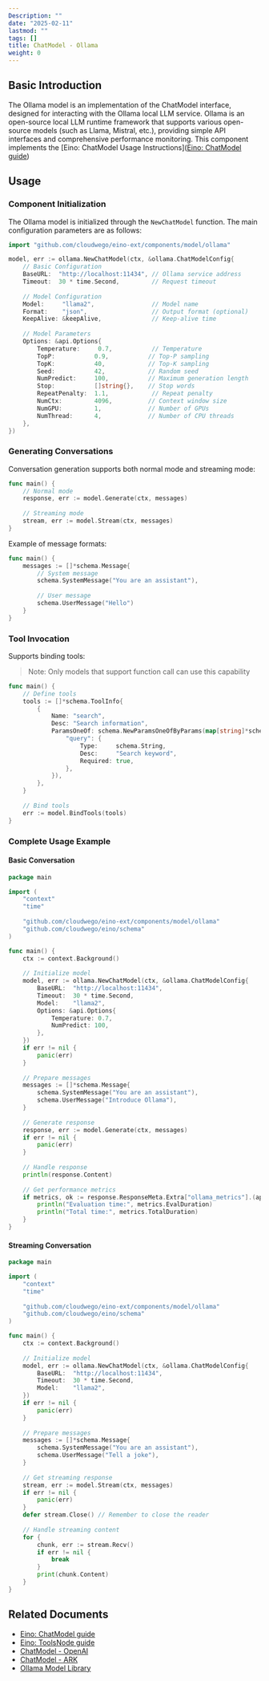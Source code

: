 ```yaml
---
Description: ""
date: "2025-02-11"
lastmod: ""
tags: []
title: ChatModel - Ollama
weight: 0
---
```


## **Basic Introduction**

The Ollama model is an implementation of the ChatModel interface, designed for interacting with the Ollama local LLM service. Ollama is an open-source local LLM runtime framework that supports various open-source models (such as Llama, Mistral, etc.), providing simple API interfaces and comprehensive performance monitoring. This component implements the [Eino: ChatModel Usage Instructions]([Eino: ChatModel guide](/en/docs/eino/core_modules/components/chat_model_guide))

## **Usage**

### **Component Initialization**

The Ollama model is initialized through the `NewChatModel` function. The main configuration parameters are as follows:

```go
import "github.com/cloudwego/eino-ext/components/model/ollama"

model, err := ollama.NewChatModel(ctx, &ollama.ChatModelConfig{
    // Basic Configuration
    BaseURL:  "http://localhost:11434", // Ollama service address
    Timeout:  30 * time.Second,         // Request timeout
    
    // Model Configuration
    Model:     "llama2",                // Model name
    Format:    "json",                  // Output format (optional)
    KeepAlive: &keepAlive,              // Keep-alive time
    
    // Model Parameters
    Options: &api.Options{
        Temperature:     0.7,           // Temperature
        TopP:           0.9,           // Top-P sampling
        TopK:           40,            // Top-K sampling
        Seed:           42,            // Random seed
        NumPredict:     100,           // Maximum generation length
        Stop:           []string{},    // Stop words
        RepeatPenalty:  1.1,            // Repeat penalty
        NumCtx:         4096,          // Context window size
        NumGPU:         1,             // Number of GPUs
        NumThread:      4,             // Number of CPU threads
    },
})
```

### **Generating Conversations**

Conversation generation supports both normal mode and streaming mode:

```go
func main() {
    // Normal mode
    response, err := model.Generate(ctx, messages)
    
    // Streaming mode
    stream, err := model.Stream(ctx, messages)
}
```

Example of message formats:

```go
func main() {
    messages := []*schema.Message{
        // System message
        schema.SystemMessage("You are an assistant"),
        
        // User message
        schema.UserMessage("Hello")
    }
}
```

### **Tool Invocation**

Supports binding tools:

> Note: Only models that support function call can use this capability

```go
func main() {
    // Define tools
    tools := []*schema.ToolInfo{
        {
            Name: "search",
            Desc: "Search information",
            ParamsOneOf: schema.NewParamsOneOfByParams(map[string]*schema.ParameterInfo{
                "query": {
                    Type:     schema.String,
                    Desc:     "Search keyword",
                    Required: true,
                },
            }),
        },
    }
    
    // Bind tools
    err := model.BindTools(tools)
}
```

### **Complete Usage Example**

#### **Basic Conversation**

```go
package main

import (
    "context"
    "time"
    
    "github.com/cloudwego/eino-ext/components/model/ollama"
    "github.com/cloudwego/eino/schema"
)

func main() {
    ctx := context.Background()
    
    // Initialize model
    model, err := ollama.NewChatModel(ctx, &ollama.ChatModelConfig{
        BaseURL:  "http://localhost:11434",
        Timeout:  30 * time.Second,
        Model:    "llama2",
        Options: &api.Options{
            Temperature: 0.7,
            NumPredict: 100,
        },
    })
    if err != nil {
        panic(err)
    }
    
    // Prepare messages
    messages := []*schema.Message{
        schema.SystemMessage("You are an assistant"),
        schema.UserMessage("Introduce Ollama"),
    }
    
    // Generate response
    response, err := model.Generate(ctx, messages)
    if err != nil {
        panic(err)
    }
    
    // Handle response
    println(response.Content)
    
    // Get performance metrics
    if metrics, ok := response.ResponseMeta.Extra["ollama_metrics"].(api.Metrics); ok {
        println("Evaluation time:", metrics.EvalDuration)
        println("Total time:", metrics.TotalDuration)
    }
}
```

#### **Streaming Conversation**

```go
package main

import (
    "context"
    "time"
    
    "github.com/cloudwego/eino-ext/components/model/ollama"
    "github.com/cloudwego/eino/schema"
)

func main() {
    ctx := context.Background()
    
    // Initialize model
    model, err := ollama.NewChatModel(ctx, &ollama.ChatModelConfig{
        BaseURL:  "http://localhost:11434",
        Timeout:  30 * time.Second,
        Model:    "llama2",
    })
    if err != nil {
        panic(err)
    }
    
    // Prepare messages
    messages := []*schema.Message{
        schema.SystemMessage("You are an assistant"),
        schema.UserMessage("Tell a joke"),
    }
    
    // Get streaming response
    stream, err := model.Stream(ctx, messages)
    if err != nil {
        panic(err)
    }
    defer stream.Close() // Remember to close the reader
    
    // Handle streaming content
    for {
        chunk, err := stream.Recv()
        if err != nil {
            break
        }
        print(chunk.Content)
    }
}
```

## **Related Documents**

- [Eino: ChatModel guide](/en/docs/eino/core_modules/components/chat_model_guide)
- [Eino: ToolsNode guide](/en/docs/eino/core_modules/components/tools_node_guide)
- [ChatModel - OpenAI](/en/docs/eino/ecosystem/chat_model/chat_model_openai)
- [ChatModel - ARK](/en/docs/eino/ecosystem/chat_model/chat_model_ark)
- [Ollama Model Library](https://ollama.ai/library)

